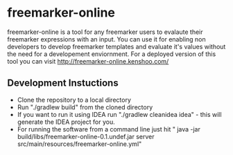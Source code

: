 freemarker-online
====================

freemarker-online is a tool for any freemarker users to evalaute their freemarker expressions with an input.
You can use it for enabling non developers to develop freemarker templates and evaluate it's values without the need for a developement enviornment.
For a deployed version of this tool you can visit http://freemarker-online.kenshoo.com/

Development Instuctions
------------------------
* Clone the repository to a local directory
* Run "./gradlew build" from the cloned directory
* If you want to run it using IDEA run "./gradlew cleanidea idea" - this will generate the IDEA project for you.
* For running the software from a command line just hit " java -jar build/libs/freemarker-online-0.1.undef.jar server  src/main/resources/freemarker-online.yml"


